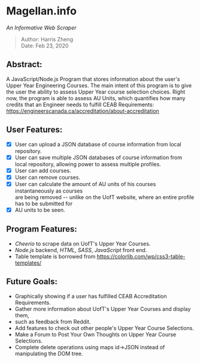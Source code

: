 # Magellan.info #
*An Informative Web Scraper* 

> Author: Harris Zheng  
> Date: Feb 23, 2020 

## Abstract: ## 
A JavaScript/Node.js Program that stores information about the user's Upper Year Engineering Courses. 
The main intent of this program is to give the user the ability to assess Upper Year course selection choices.
Right now, the program is able to assess AU Units, which quantifies how many credits that an Engineer needs 
to fulfill CEAB Requirements: https://engineerscanada.ca/accreditation/about-accreditation  

## User Features: ##
- [X] User can upload a JSON database of course information from local repository.
- [X] User can save multiple JSON databases of course information from local repository, allowing 
      power to assess multiple profiles.   
- [X] User can add courses.
- [X] User can remove courses.
- [X] User can calculate the amount of AU units of his courses instantaneously as courses  
      are being removed -- unlike on the UofT website, where an entire profile has to be submitted for 
- [X] AU units to be seen. 

## Program Features: ##
-  *Cheerio* to scrape data on UofT's Upper Year Courses.
-  *Node.js* backend,  *HTML*, *SASS*, *JavaScript* front end. 
-   Table template is borrowed from https://colorlib.com/wp/css3-table-templates/ 


## Future Goals: ## 
 -  Graphically showing if a user has fulfilled CEAB Accreditation Requirements.
 -  Gather more information about UofT's Upper Year Courses and display them,
 -  such as feedback from Reddit.
 -  Add features to check out other people's Upper Year Course Selections.
 -  Make a Forum to Post Your Own Thoughts on Upper Year Course Selections. 
 -  Complete delete operations using maps id->JSON instead of manipulating the DOM tree.
